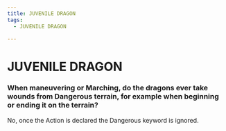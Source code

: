 ```yaml
---
title: JUVENILE DRAGON
tags:
  - JUVENILE DRAGON

---
```


# JUVENILE DRAGON

###  When maneuvering or Marching, do the dragons ever take wounds from Dangerous terrain, for example when beginning or ending it on the terrain?

No, once the Action is declared the Dangerous keyword is ignored. 





